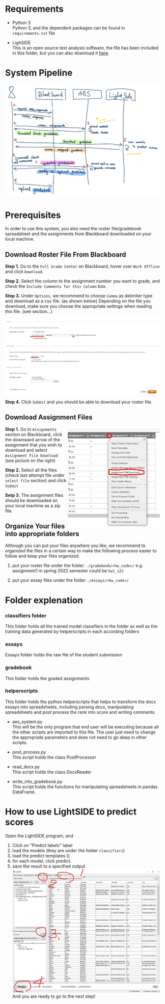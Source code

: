 # Requirements
- Python 3 <br/>
Python 3, and the dependent packages can be found in `requirements.txt` file

- LighSIDE <br/>
This is an open source text analysis software, the file has been included in this folder, but you can also download it [here](http://ankara.lti.cs.cmu.edu/side/)

# System Pipeline
<p align="center">
  <img src="./img/flowchart_temp.png" width="700">
</p>

# Prerequisites
In order to use this system, you also need the roster file/gradebook spreadsheet and the assignments from Blackboard downloaded on your local machine.
## Download Roster File From Blackboard
**Step 1.** Go to the `Full Grade Center` on Blackboard, hover over `Work Offline` and click `Download`.

**Step 2.** Select the column to the assignment number you want to grade, and check the `Include Comments for this Column` box.

**Step 3.** Under `Options`, we recommend to choose `Comma` as delimiter type and download as a csv file. (as shown below) Depending on the file you download, make sure you choose the appropriate settings when reading this file. (see section...)
<p align="center">
  <img src="./img/download_roster.png" width="700"/>
</p>

**Step 4.** Click `Submit` and you should be able to download your roster file.

## Download Assignment Files
<img align="right" src="./img/download_essays.png" width="300"/>

**Step 1.** Go to `Assignments` section on Blackboard, click the downward arrow of the assignment that you wish to download and select `Assignment File Download` (see picture on the right)

**Step 2.** Select all the files (check last attempt file under `select file` section) and click `Submit`

**Setp 3.** The assignment files should be downloaded on your local machine as a zip file.


## Organize Your files into appropriate folders
Although you can put your files anywhere you like, we recommend to organized the files in a certain way to make the following process easier to follow and keep your files organized.

1. put your roster file under the folder: `./gradebook/<hw_code>/` e.g. assignment1 in spring 2022 semester could be `hw1_s22`

2. put your essay files under the folder `./essays/<hw_code>/`





# Folder explenation
### **classifiers folder**
This folder holds all the trained model classifiers in the folder as well as the training data generated by helperscripts in each according folders
### **essays**
Essays folder holds the raw file of the student submission
### **gradebook**
This folder holds the graded assignments
### **helperscripts**
This folder holds the python helperscripts that helps to transform the docx essays into spreadsheets, including parsing docx, manipulating spreadsheets and post process the rank into score and writing comments.
  - aes_system.py <br/>
  This will be the only program that end user will be executing because all the other scripts are imported to this file. The user just need to change the appropriate parameters and does not need to go deep in other scripts.

  - post_process.py <br/>
  This script holds the class PostProcessor

  - read_docx.py <br/>
  This script holds the class DocxReader

  - write_into_gradebook.py <br/>
  This script holds the functions for manipulating spreadsheets in pandas DataFrame.


# How to use LightSIDE to predict scores
Open the LightSIDE program, and 
1. Click on "Predict labels" label
2. load the models (they are under the folder `classifiers`)
3. load the predict templates ()
4. for each model, click predict.
5. save the result to a specified output
![alt text](./img/readme_image.png)
And you are ready to go to the next step!
